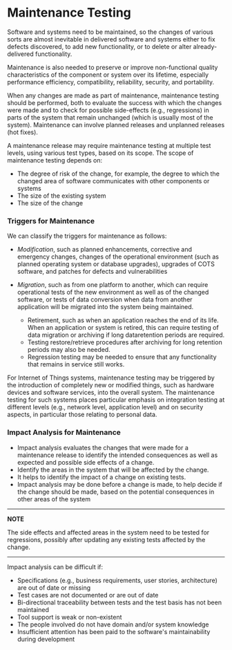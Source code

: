 # Maintenance Testing 

Software and systems need to be maintained, so the changes of various sorts are almost inevitable in delivered software and systems
either to fix defects discovered, to add new functionality, or to delete or alter already-delivered functionality. 

Maintenance is also needed to preserve or improve non-functional quality characteristics of the component or system
over its lifetime, especially performance efficiency, compatibility, reliability, security, and portability.

When any changes are made as part of maintenance, maintenance testing should be performed, both to
evaluate the success with which the changes were made and to check for possible side-effects (e.g.,
regressions) in parts of the system that remain unchanged (which is usually most of the system).
Maintenance can involve planned releases and unplanned releases (hot fixes).

A maintenance release may require maintenance testing at multiple test levels, using various test types,
based on its scope. The scope of maintenance testing depends on: 

- The degree of risk of the change, for example, the degree to which the changed area of software
communicates with other components or systems 
- The size of the existing system 
- The size of the change 


### Triggers for Maintenance 

We can classify the triggers for maintenance as follows: 

- *Modification*, such as planned enhancements, corrective and emergency
changes, changes of the operational environment (such as planned operating system or
database upgrades), upgrades of COTS software, and patches for defects and vulnerabilities 

- *Migration*, such as from one platform to another, which can require operational tests of the new
environment as well as of the changed software, or tests of data conversion when data from
another application will be migrated into the system being maintained.

  - Retirement, such as when an application reaches the end of its life. When an application
or system is retired, this can require testing of data migration or archiving if long dataretention periods are required. 
  - Testing restore/retrieve procedures after archiving for long retention periods may also be
needed. 
  - Regression testing may be needed to ensure that any functionality that remains in service
still works.

For Internet of Things systems, maintenance testing may be triggered by the introduction of completely
new or modified things, such as hardware devices and software services, into the overall system. The
maintenance testing for such systems places particular emphasis on integration testing at different levels
(e.g., network level, application level) and on security aspects, in particular those relating to personal
data. 


###  Impact Analysis for Maintenance 

- Impact analysis evaluates the changes that were made for a maintenance release to identify the intended
consequences as well as expected and possible side effects of a change.
-  Identify the areas in the system that will be affected by the change. 
-  It helps to identify the impact of a change on existing tests. 
-  Impact analysis may be done before a change is made, to help decide if the change should be made, based on the potential consequences in other areas of the system
  
---
**NOTE**

The side effects and affected areas in the system need to be tested for regressions, possibly after updating any existing tests affected by the change. 

---

Impact analysis can be difficult if: 

- Specifications (e.g., business requirements, user stories, architecture) are out of date or missing 
- Test cases are not documented or are out of date 
- Bi-directional traceability between tests and the test basis has not been maintained 
- Tool support is weak or non-existent 
- The people involved do not have domain and/or system knowledge 
- Insufficient attention has been paid to the software's maintainability during development
